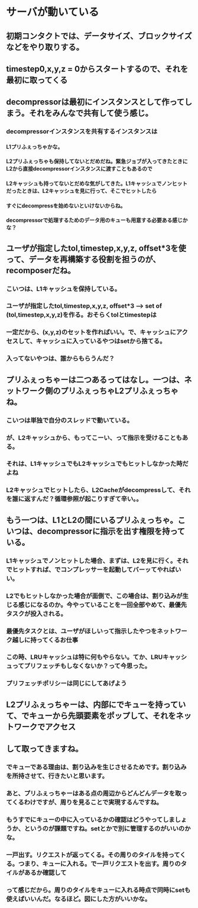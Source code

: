 
# サーバが動いている
## 初期コンタクトでは、データサイズ、ブロックサイズなどをやり取りする。

## timestep0,x,y,z = 0からスタートするので、それを最初に取ってくる

## decompressorは最初にインスタンスとして作ってしまう。それをみんなで共有して使う感じ。
### decompressorインスタンスを共有するインスタンスは
#### L1プリふぇっちゃかな。
#### L2プリふぇっちゃも保持してないとだめだね。緊急ジョブが入ってきたときにL2から直接decompressorインスタンスに渡すこともあるので
#### L2キャッシュも持ってないとだめな気がしてきた。L1キャッシュでノンヒットだったときは、L2キャッシュを見に行って、そこでヒットしたら
#### すぐにdecompressを始めないといけないからね。
#### decompressorで処理するためのデータ用のキューも用意する必要ある感じかな？

## ユーザが指定したtol,timestep,x,y,z, offset*3を使って、データを再構築する役割を担うのが、recomposerだね。
### こいつは、L1キャッシュを保持している。
### ユーザが指定したtol,timestep,x,y,z, offset*3 --> set of (tol,timestep,x,y,z)を作る。おそらくtolとtimestepは
### 一定だから、(x,y,z)のセットを作ればいい。で、キャッシュにアクセスして、キャッシュに入っているやつはsetから捨てる。
### 入ってないやつは、誰からもらうんだ？　

## プリふぇっちゃーは二つあるってはなし。一つは、ネットワーク側のプリふぇっちゃL2プリふぇっちゃね。
### こいつは単独で自分のスレッドで動いている。
### が、L2キャッシュから、もってこーい、って指示を受けることもある。
### それは、L1キャッシュでもL2キャッシュでもヒットしなかった時だよね
### L2キャッシュでヒットしたら、L2Cacheがdecompressして、それを誰に返すんだ？循環参照が起こりすぎて辛い。。


## もう一つは、L1とL2の間にいるプリふぇっちゃ。こいつは、decompressorに指示を出す権限を持っている。
### L1キャッシュでノンヒットした場合、まずは、L2を見に行く。それでヒットすれば、でコンプレッサーを起動してバーッてやればいい。
### L2でもヒットしなかった場合が面倒で、この場合は、割り込みが生じる感じになるのか。今やっていることを一回全部やめて、最優先タスクが投入される。
### 最優先タスクとは、ユーザがほしいって指示したやつをネットワーク越しに持ってくるお仕事
### この時、LRUキャッシュは特に何もやらない。てか、LRUキャッシュってプリフェッチもしなくないか？って今思った。
### プリフェッチポリシーは同じにしてあげよう


## L2プリふぇっちゃーは、内部にでキューを持っていて、でキューから先頭要素をポップして、それをネットワークでアクセス
## して取ってきますね。
### でキューである理由は、割り込みを生じさせるためです。割り込みを所持させて、行きたいと思います。
### あと、プリふぇっちゃーはある点の周辺からどんどんデータを取ってくるわけですが、周りを見ることで実現するんですね。
### もうすでにキューの中に入っているかの確認はどうやってしましょうか、というのが課題ですね。setとかで別に管理するのがいいのかな。
### 一戸出す。リクエストが返ってくる。その周りのタイルを持ってくる。つまり、キューに入れる。で一戸リクエストを出す。周りのタイルがあるか確認して
### って感じだから。周りのタイルをキューに入れる時点で同時にsetも使えばいいんだ。なるほど。図にした方がいいかな。